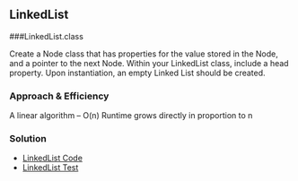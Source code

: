 ## LinkedList
  ###LinkedList.class
  <!-- Description of the challenge -->
  Create a Node class that has properties for the value stored in the Node, and a pointer to the next Node.
  Within your LinkedList class, include a head property. Upon instantiation, an empty Linked List should be created.
  ### Approach & Efficiency
  <!-- What approach did you take? Why? What is the Big O space/time for this approach? -->
  
 
  A linear algorithm – O(n) Runtime grows directly in proportion to n
  
  ### Solution 
  - [LinkedList Code](../../src/main/java/linkedList/LinkedList.java)
  - [LinkedList Test ](../../src/main/java/linkedList/LinkedListTest.java)